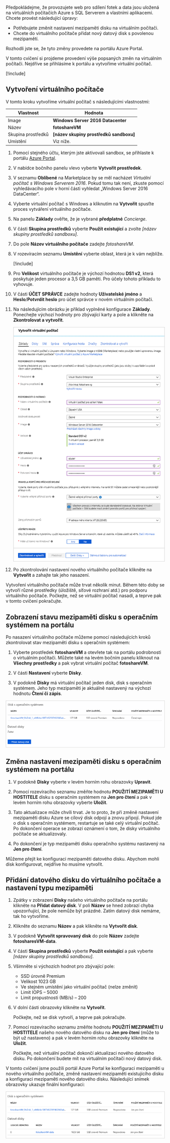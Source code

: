 
Předpokládejme, že provozujete web pro sdílení fotek a data jsou uložená na virtuálních počítačích Azure s SQL Serverem a vlastními aplikacemi. Chcete provést následující úpravy:

- Potřebujete změnit nastavení mezipaměti disku na virtuálním počítači.
- Chcete do virtuálního počítače přidat nový datový disk s povolenou mezipamětí.

Rozhodli jste se, že tyto změny provedete na portálu Azure Portal.

V tomto cvičení si projdeme provedení výše popsaných změn na virtuálním počítači. Nejdříve se přihlásíme k portálu a vytvoříme virtuální počítač.

[!include[](../../../includes/azure-sandbox-activate.md)]

## <a name="create-a-virtual-machine"></a>Vytvoření virtuálního počítače

V tomto kroku vytvoříme virtuální počítač s následujícími vlastnostmi:

| Vlastnost        | Hodnota   |
|-----------------|---------|
| Image           | **Windows Server 2016 Datacenter** |
| Název            | **fotoshareVM** |
| Skupina prostředků  |   **<rgn>[název skupiny prostředků sandboxu]</rgn>** |
| Umístění        | Viz níže. |

1. Pomocí stejného účtu, kterým jste aktivovali sandbox, se přihlaste k portálu [Azure Portal](https://portal.azure.com/learn.docs.microsoft.com?azure-portal=true).

1. V nabídce bočního panelu vlevo vyberte **Vytvořit prostředek**.

1. V seznamu **Oblíbené** na Marketplace by se měl nacházet _Virtuální počítač s Windows Serverem 2016_. Pokud tomu tak není, zkuste pomocí vyhledávacího pole v horní části vyhledat „Windows Server 2016 DataCenter“.

1. Vyberte virtuální počítač s Windows a kliknutím na **Vytvořit** spusťte proces vytváření virtuálního počítače.

1. Na panelu **Základy** ověřte, že je vybrané **předplatné** _Concierge_.

1. V části **Skupina prostředků** vyberte **Použít existující** a zvolte _<rgn>[název skupiny prostředků sandboxu]</rgn>_.

1. Do pole **Název virtuálního počítače** zadejte _fotoshareVM_.

1. V rozevíracím seznamu **Umístění** vyberte oblast, která je k vám nejblíže.

    [!include[](../../../includes/azure-sandbox-regions-first-mention-note-friendly.md)]

1. Pro **Velikost** virtuálního počítače je výchozí hodnotou **DS1 v2**, která poskytuje jeden procesor a 3,5 GB paměti. Pro účely tohoto příkladu to vyhovuje.

1. V části **ÚČET SPRÁVCE** zadejte hodnoty **Uživatelské jméno** a **Heslo**/**Potvrdit heslo** pro účet správce v novém virtuálním počítači.

1. Na následujícím obrázku je příklad vyplněné konfigurace **Základy**. Ponechejte výchozí hodnoty pro zbývající karty a pole a klikněte na **Zkontrolovat a vytvořit**.

    ![Snímek obrazovky webu Azure Portal, který znázorňuje okno Vytvořit virtuální počítač s ukázkou vyplněné konfigurace Základy podle popisu.](../media/4-basics-vm.png)

1. Po zkontrolování nastavení nového virtuálního počítače klikněte na **Vytvořit** a zahajte tak jeho nasazení.

Vytvoření virtuálního počítače může trvat několik minut. Během této doby se vytvoří různé prostředky (úložiště, síťové rozhraní atd.) pro podporu virtuálního počítače. Počkejte, než se virtuální počítač nasadí, a teprve pak v tomto cvičení pokračujte.

## <a name="view-os-disk-cache-status-in-the-portal"></a>Zobrazení stavu mezipaměti disku s operačním systémem na portálu

Po nasazení virtuálního počítače můžeme pomocí následujících kroků zkontrolovat stav mezipaměti disku s operačním systémem:

1. Vyberte prostředek **fotoshareVM** a otevřete tak na portálu podrobnosti o virtuálním počítači. Můžete také na levém bočním panelu kliknout na **Všechny prostředky** a pak vybrat virtuální počítač **fotoshareVM**.

1. V části **Nastavení** vyberte **Disky**.

1. V podokně **Disky** má virtuální počítač jeden disk, disk s operačním systémem. Jeho typ mezipaměti je aktuálně nastavený na výchozí hodnotu **Čtení či zápis**.

![Snímek obrazovky webu Azure Portal, na kterém se v okně virtuálního počítače v části Disky zobrazuje disk s operačním systémem, pro který je nastavené ukládání do mezipaměti jen pro čtení.](../media/4-os-disk-rw.PNG)

## <a name="change-the-cache-settings-of-the-os-disk-in-the-portal"></a>Změna nastavení mezipaměti disku s operačním systémem na portálu

1. V podokně **Disky** vyberte v levém horním rohu obrazovky **Upravit**.

1. Pomocí rozevíracího seznamu změňte hodnotu **POUŽITÍ MEZIPAMĚTI U HOSTITELE** disku s operačním systémem na **Jen pro čtení** a pak v levém horním rohu obrazovky vyberte **Uložit**.

1. Tato aktualizace může chvíli trvat. Je to proto, že při změně nastavení mezipaměti disku Azure se cílový disk odpojí a znovu připojí. Pokud jde o disk s operačním systémem, restartuje se také celý virtuální počítač. Po dokončení operace se zobrazí oznámení o tom, že disky virtuálního počítače se aktualizovaly.

1. Po dokončení je typ mezipaměti disku operačního systému nastavený na **Jen pro čtení**.

Můžeme přejít ke konfiguraci mezipaměti datového disku. Abychom mohli disk konfigurovat, nejdříve ho musíme vytvořit.

## <a name="add-a-data-disk-to-the-vm-and-set-caching-type"></a>Přidání datového disku do virtuálního počítače a nastavení typu mezipaměti

1. Zpátky v zobrazení **Disky** našeho virtuálního počítače na portálu klikněte na **Přidat datový disk**. V poli **Název** se hned zobrazí chyba upozorňující, že pole nemůže být prázdné. Zatím datový disk nemáme, tak ho vytvoříme.

1. Klikněte do seznamu **Název** a pak klikněte na **Vytvořit disk**.

1. V podokně **Vytvořit spravovaný disk** do pole **Název** zadejte **fotosharesVM-data**.

1. V části **Skupina prostředků** vyberte **Použít existující** a pak vyberte _<rgn>[název skupiny prostředků sandboxu]</rgn>_.

1. Všimněte si výchozích hodnot pro zbývající pole:
    - SSD úrovně Premium
    - Velikost 1023 GB
    - Ve stejném umístění jako virtuální počítač (nelze změnit)
    - Limit IOPS – 5000
    - Limit propustnosti (MB/s) – 200

1. V dolní části obrazovky klikněte na **Vytvořit**.

    Počkejte, než se disk vytvoří, a teprve pak pokračujte.

1. Pomocí rozevíracího seznamu změňte hodnotu **POUŽITÍ MEZIPAMĚTI U HOSTITELE** našeho nového datového disku na **Jen pro čtení** (může to být už nastaveno) a pak v levém horním rohu obrazovky klikněte na **Uložit**.

    Počkejte, než virtuální počítač dokončí aktualizaci nového datového disku. Po dokončení budete mít na virtuálním počítači nový datový disk.

V tomto cvičení jsme použili portál Azure Portal ke konfiguraci mezipaměti u nového virtuálního počítače, změně nastavení mezipaměti existujícího disku a konfiguraci mezipaměti nového datového disku. Následující snímek obrazovky ukazuje finální konfiguraci:

![Snímek obrazovky webu Azure Portal, na kterém se v okně virtuálního počítače v části Disky zobrazuje disk s operačním systémem a nový datový disk, přičemž pro oba disky je nastavené ukládání do mezipaměti jen pro čtení.](../media/disks-final-config-portal.PNG)
